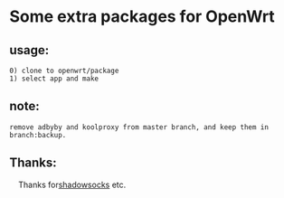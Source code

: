 # Some extra packages for OpenWrt

## usage:

	0) clone to openwrt/package
	1) select app and make

## note:
	remove adbyby and koolproxy from master branch, and keep them in branch:backup.

## Thanks:
     Thanks for[shadowsocks](https://github.com/shadowsocks) etc.

